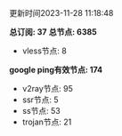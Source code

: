 更新时间2023-11-28 11:18:48

**总订阅: 37**
**总节点: 6385**
- vless节点: 8

**google ping有效节点: 174**
- v2ray节点: 95
- ssr节点: 5
- ss节点: 53
- trojan节点: 21
